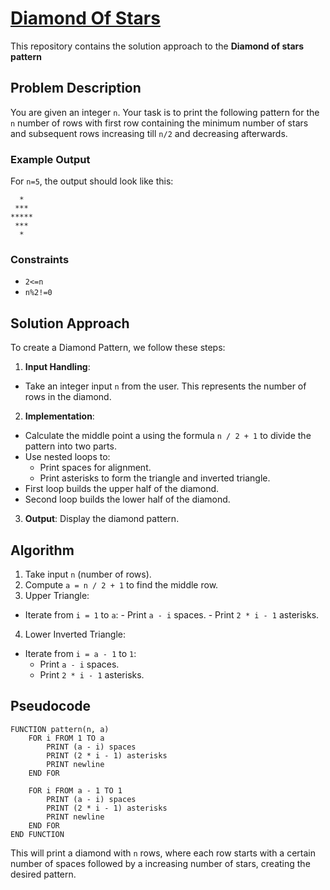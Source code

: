 # [Diamond Of Stars](https://www.naukri.com/code360/problems/diamond-of-stars_893297)

This repository contains the solution approach to the **Diamond of stars pattern**

## Problem Description

You are given an integer `n`. Your task is to print the following pattern for the `n` number of rows with first row containing the minimum number of stars and subsequent rows increasing till `n/2` and decreasing afterwards.

### Example Output

For `n=5`, the output should look like this:

```
  *
 ***
*****
 ***
  *
```

### Constraints

- `2<=n`
- `n%2!=0`

## Solution Approach

To create a Diamond Pattern, we follow these steps:

1. **Input Handling**:
- Take an integer input `n` from the user. This represents the number of rows in the diamond.
2. **Implementation**:
- Calculate the middle point a using the formula `n / 2 + 1` to divide the pattern into two parts.
- Use nested loops to:
  - Print spaces for alignment.
  - Print asterisks to form the triangle and inverted triangle.
- First loop builds the upper half of the diamond.
- Second loop builds the lower half of the diamond.
3. **Output**: Display the diamond pattern.

## Algorithm

1. Take input `n` (number of rows).
2. Compute `a = n / 2 + 1` to find the middle row.
3. Upper Triangle:
  -  Iterate from `i = 1` to `a`:
    - Print `a - i` spaces.
    - Print `2 * i - 1` asterisks.
4. Lower Inverted Triangle:
  - Iterate from `i = a - 1` to `1`:
    - Print `a - i` spaces.
    - Print `2 * i - 1` asterisks.

## Pseudocode

```
FUNCTION pattern(n, a)
    FOR i FROM 1 TO a
        PRINT (a - i) spaces
        PRINT (2 * i - 1) asterisks
        PRINT newline
    END FOR

    FOR i FROM a - 1 TO 1
        PRINT (a - i) spaces
        PRINT (2 * i - 1) asterisks
        PRINT newline
    END FOR
END FUNCTION
```
This will print a diamond with `n` rows, where each row starts with a certain number of spaces followed by a increasing number of stars, creating the desired pattern.